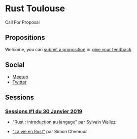 # Rust Toulouse

Call For Proposal

## Propositions

Welcome, you can [submit a proposition](https://github.com/Rust-Toulouse/CFP/issues/new?template=call-for-participation.md) or [give your feedback](https://github.com/Rust-Toulouse/CFP/issues).

## Social

- [Meetup](https://www.meetup.com/Toulouse-Rust-Meetup/)
- [Twitter](https://twitter.com/Rust_Toulouse)

## Sessions

### [Sessions #1 du 30 Janvier 2019](https://github.com/Rust-Toulouse/CFP/wiki/Session-%231) 

- ["Rust : introduction au langage"](https://github.com/Rust-Toulouse/CFP/issues/4) par Sylvain Wallez 

- ["La vie en Rust"](https://github.com/Rust-Toulouse/CFP/issues/3) par Simon Chemouil
